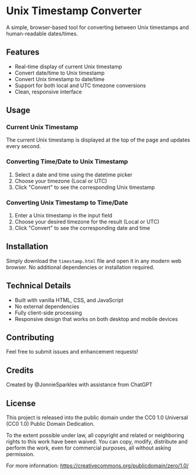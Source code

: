 # Unix Timestamp Converter

A simple, browser-based tool for converting between Unix timestamps and human-readable dates/times.

## Features

- Real-time display of current Unix timestamp
- Convert date/time to Unix timestamp
- Convert Unix timestamp to date/time
- Support for both local and UTC timezone conversions
- Clean, responsive interface

## Usage

### Current Unix Timestamp
The current Unix timestamp is displayed at the top of the page and updates every second.

### Converting Time/Date to Unix Timestamp
1. Select a date and time using the datetime picker
2. Choose your timezone (Local or UTC)
3. Click "Convert" to see the corresponding Unix timestamp

### Converting Unix Timestamp to Time/Date
1. Enter a Unix timestamp in the input field
2. Choose your desired timezone for the result (Local or UTC)
3. Click "Convert" to see the corresponding date and time

## Installation

Simply download the `timestamp.html` file and open it in any modern web browser. No additional dependencies or installation required.

## Technical Details

- Built with vanilla HTML, CSS, and JavaScript
- No external dependencies
- Fully client-side processing
- Responsive design that works on both desktop and mobile devices

## Contributing

Feel free to submit issues and enhancement requests!

## Credits

Created by @JonnieSparkles with assistance from ChatGPT

## License

This project is released into the public domain under the CC0 1.0 Universal (CC0 1.0) Public Domain Dedication.

To the extent possible under law, all copyright and related or neighboring rights to this work have been waived. You can copy, modify, distribute and perform the work, even for commercial purposes, all without asking permission.

For more information: https://creativecommons.org/publicdomain/zero/1.0/